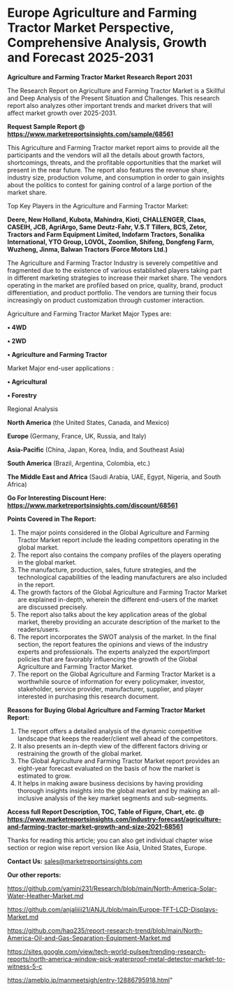 # Europe Agriculture and Farming Tractor Market Perspective, Comprehensive Analysis, Growth and Forecast 2025-2031

<strong>Agriculture and Farming Tractor Market Research Report 2031</strong>

The Research Report on Agriculture and Farming Tractor Market is a Skillful and Deep Analysis of the Present Situation and Challenges. This research report also analyzes other important trends and market drivers that will affect market growth over 2025-2031.

<strong>Request Sample Report @ <a href=https://www.marketreportsinsights.com/sample/68561>https://www.marketreportsinsights.com/sample/68561</a></strong>

This Agriculture and Farming Tractor market report aims to provide all the participants and the vendors will all the details about growth factors, shortcomings, threats, and the profitable opportunities that the market will present in the near future. The report also features the revenue share, industry size, production volume, and consumption in order to gain insights about the politics to contest for gaining control of a large portion of the market share.

Top Key Players in the Agriculture and Farming Tractor Market:

<strong>Deere, New Holland, Kubota, Mahindra, Kioti, CHALLENGER, Claas, CASEIH, JCB, AgriArgo, Same Deutz-Fahr, V.S.T Tillers, BCS, Zetor, Tractors and Farm Equipment Limited, Indofarm Tractors, Sonalika International, YTO Group, LOVOL, Zoomlion, Shifeng, Dongfeng Farm, Wuzheng, Jinma, Balwan Tractors (Force Motors Ltd.)</strong>

The Agriculture and Farming Tractor Industry is severely competitive and fragmented due to the existence of various established players taking part in different marketing strategies to increase their market share. The vendors operating in the market are profiled based on price, quality, brand, product differentiation, and product portfolio. The vendors are turning their focus increasingly on product customization through customer interaction.

Agriculture and Farming Tractor Market Major Types are:

<strong>• 4WD

• 2WD

• Agriculture and Farming Tractor</strong>

Market Major end-user applications :

<strong>• Agricultural

• Forestry</strong>

Regional Analysis

</u><strong><b>North America</b></strong> (the United States, Canada, and Mexico)

<strong><b>Europe </b></strong>(Germany, France, UK, Russia, and Italy)

<strong><b>Asia-Pacific</b></strong> (China, Japan, Korea, India, and Southeast Asia)

<strong><b>South America</b></strong> (Brazil, Argentina, Colombia, etc.)

<strong><b>The Middle East and Africa</b></strong> (Saudi Arabia, UAE, Egypt, Nigeria, and South Africa)

<strong>Go For Interesting Discount Here: <a href=https://www.marketreportsinsights.com/discount/68561>https://www.marketreportsinsights.com/discount/68561</a></strong>

<strong>Points Covered in The Report:</strong>
<ol>
  <li>The major points considered in the Global Agriculture and Farming Tractor Market report include the leading competitors operating in the global market.</li>
  <li>The report also contains the company profiles of the players operating in the global market.</li>
  <li>The manufacture, production, sales, future strategies, and the technological capabilities of the leading manufacturers are also included in the report.</li>
  <li>The growth factors of the Global Agriculture and Farming Tractor Market are explained in-depth, wherein the different end-users of the market are discussed precisely.</li>
  <li>The report also talks about the key application areas of the global market, thereby providing an accurate description of the market to the readers/users.</li>
  <li>The report incorporates the SWOT analysis of the market. In the final section, the report features the opinions and views of the industry experts and professionals. The experts analyzed the export/import policies that are favorably influencing the growth of the Global Agriculture and Farming Tractor Market.</li>
  <li>The report on the Global Agriculture and Farming Tractor Market is a worthwhile source of information for every policymaker, investor, stakeholder, service provider, manufacturer, supplier, and player interested in purchasing this research document.</li>
</ol>
<strong>Reasons for Buying Global Agriculture and Farming Tractor Market Report:</strong>

<ol>
  <li>The report offers a detailed analysis of the dynamic competitive landscape that keeps the reader/client well ahead of the competitors.</li>
  <li>It also presents an in-depth view of the different factors driving or restraining the growth of the global market.</li>
  <li>The Global Agriculture and Farming Tractor Market report provides an eight-year forecast evaluated on the basis of how the market is estimated to grow.</li>
  <li>It helps in making aware business decisions by having providing thorough insights insights into the global market and by making an all-inclusive analysis of the key market segments and sub-segments.</li>
</ol>
<strong>Access full Report Description, TOC, Table of Figure, Chart, etc. @ <a href=https://www.marketreportsinsights.com/industry-forecast/agriculture-and-farming-tractor-market-growth-and-size-2021-68561>https://www.marketreportsinsights.com/industry-forecast/agriculture-and-farming-tractor-market-growth-and-size-2021-68561</a></strong>


Thanks for reading this article; you can also get individual chapter wise section or region wise report version like Asia, United States, Europe.

<strong>Contact Us:</strong>
sales@marketreportsinsights.com

<strong>Our other reports:</strong>

<a href=https://github.com/yamini231/Research/blob/main/North-America-Solar-Water-Heather-Market.md>https://github.com/yamini231/Research/blob/main/North-America-Solar-Water-Heather-Market.md</a>

<a href=https://github.com/anjaliiii21/ANJL/blob/main/Europe-TFT-LCD-Displays-Market.md>https://github.com/anjaliiii21/ANJL/blob/main/Europe-TFT-LCD-Displays-Market.md</a>

<a href=https://github.com/haq235/report-research-trend/blob/main/North-America-Oil-and-Gas-Separation-Equipment-Market.md>https://github.com/haq235/report-research-trend/blob/main/North-America-Oil-and-Gas-Separation-Equipment-Market.md</a>

<a href=https://sites.google.com/view/tech-world-pulsee/trending-research-reports/north-america-window-pick-waterproof-metal-detector-market-to-witness-5-c>https://sites.google.com/view/tech-world-pulsee/trending-research-reports/north-america-window-pick-waterproof-metal-detector-market-to-witness-5-c</a>

<a href=https://ameblo.jp/manmeetsigh/entry-12886795918.html>https://ameblo.jp/manmeetsigh/entry-12886795918.html</a>"
